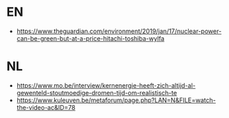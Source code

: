 # EN

- https://www.theguardian.com/environment/2019/jan/17/nuclear-power-can-be-green-but-at-a-price-hitachi-toshiba-wylfa


# NL
- https://www.mo.be/interview/kernenergie-heeft-zich-altijd-al-gewenteld-stoutmoedige-dromen-tijd-om-realistisch-te
- https://www.kuleuven.be/metaforum/page.php?LAN=N&FILE=watch-the-video-ac&ID=78
